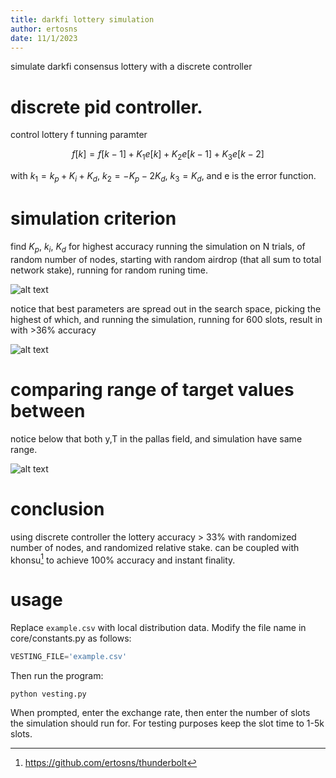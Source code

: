 ```yaml
---
title: darkfi lottery simulation
author: ertosns
date: 11/1/2023
---
```


simulate darkfi consensus lottery with a discrete controller

# discrete pid controller.
control lottery f tunning paramter

$$f[k] = f[k-1] + K_1e[k] + K_2e[k-1] + K_3e[k-2]$$

with $k_1 = k_p + K_i + K_d$,  $k_2 = -K_p -2K_d$,  $k_3 = K_d$, and e is the error function.

# simulation criterion
find $K_p$, $k_i$, $K_d$ for highest accuracy running the simulation on N trials, of random number of nodes, starting with random airdrop (that all sum to total network stake), running for random runing time.

![alt text](https://github.com/darkrenaissance/darkfi/blob/master/script/research/lotterysim/img/heuristics.png?raw=true)

notice that best parameters are spread out in the search space, picking the highest of which, and running the simulation, running for 600 slots, result in with >36% accuracy

![alt text](https://github.com/darkrenaissance/darkfi/blob/master/script/research/lotterysim/img/f_history_processed.png?raw=true)

# comparing range of target values between

notice below that both y,T in the pallas field, and simulation have same range.

![alt text](https://github.com/darkrenaissance/darkfi/blob/master/script/research/lotterysim/img/lottery_dist.png?raw=true)

# conclusion

using discrete controller the lottery accuracy > 33% with randomized number of nodes, and randomized relative stake.
can be coupled with khonsu[^1] to achieve 100% accuracy and instant finality.

# usage

Replace `example.csv` with local distribution data. Modify the file name
in core/constants.py as follows:

```python
VESTING_FILE='example.csv'
```

Then run the program:

```shell
python vesting.py
```

When prompted, enter the exchange rate, then enter the number of slots
the simulation should run for. For testing purposes keep the slot time
to 1-5k slots.

[^1]: https://github.com/ertosns/thunderbolt
